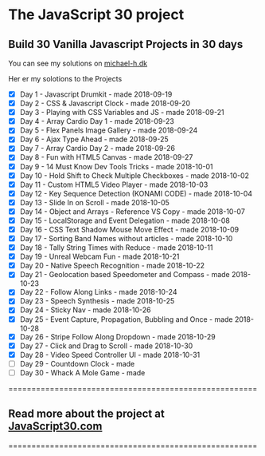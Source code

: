 # The JavaScript 30 project

## Build 30 Vanilla Javascript Projects in 30 days

You can see my solutions on [michael-h.dk](https://michael-h.dk)

Her er my solotions to the Projects

* [x] Day  1 - Javascript Drumkit - made 2018-09-19
* [x] Day  2 - CSS & Javascript Clock - made 2018-09-20
* [x] Day  3 - Playing with CSS Variables and JS - made 2018-09-21
* [x] Day  4 - Array Cardio Day 1 - made 2018-09-23
* [x] Day  5 - Flex Panels Image Gallery - made 2018-09-24
* [x] Day  6 - Ajax Type Ahead - made 2018-09-25
* [x] Day  7 - Array Cardio Day 2 - made 2018-09-26
* [x] Day  8 - Fun with HTML5 Canvas - made 2018-09-27
* [x] Day  9 - 14 Must Know Dev Tools Tricks - made 2018-10-01
* [x] Day 10 - Hold Shift to Check Multiple Checkboxes - made 2018-10-02
* [x] Day 11 - Custom HTML5 Video Player - made 2018-10-03
* [x] Day 12 - Key Sequence Detection (KONAMI CODE) - made 2018-10-04
* [x] Day 13 - Slide In on Scroll - made 2018-10-05
* [x] Day 14 - Object and Arrays - Reference VS Copy - made 2018-10-07
* [x] Day 15 - LocalStorage and Event Delegation - made 2018-10-08
* [x] Day 16 - CSS Text Shadow Mouse Move Effect - made 2018-10-09
* [x] Day 17 - Sorting Band Names without articles - made 2018-10-10
* [x] Day 18 - Tally String Times with Reduce - made 2018-10-11
* [x] Day 19 - Unreal Webcam Fun - made 2018-10-21
* [x] Day 20 - Native Speech Recognition - made 2018-10-22
* [x] Day 21 - Geolocation based Speedometer and Compass - made 2018-10-23
* [x] Day 22 - Follow Along Links - made 2018-10-24
* [x] Day 23 - Speech Synthesis - made 2018-10-25
* [x] Day 24 - Sticky Nav - made 2018-10-26
* [x] Day 25 - Event Capture, Propagation, Bubbling and Once - made 2018-10-28
* [x] Day 26 - Stripe Follow Along Dropdown - made 2018-10-29
* [x] Day 27 - Click and Drag to Scroll - made 2018-10-30
* [x] Day 28 - Video Speed Controller UI - made 2018-10-31
* [ ] Day 29 - Countdown Clock - made
* [ ] Day 30 - Whack A Mole Game - made

======================================================

## Read more about the project at [JavaScript30.com](https://javascript30.com/)

======================================================
